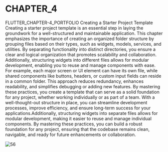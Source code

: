 # CHAPTER_4

FLUTTER_CHAPTER-4_PORTFOLIO
Creating a Starter Project Template
Creating a starter project template is an essential step in laying the groundwork for a well-structured and maintainable application. This chapter emphasizes the importance of creating an organized folder structure by grouping files based on their types, such as widgets, models, services, and utilities. By separating functionality into distinct directories, you ensure a clear and logical organization that promotes scalability and collaboration. Additionally, structuring widgets into different files allows for modular development, enabling you to reuse and manage components with ease.
For example, each major screen or UI element can have its own file, while shared components like buttons, headers, or custom input fields can reside in a common folder. This approach reduces redundancy, enhances readability, and simplifies debugging or adding new features. By mastering these practices, you create a template that can serve as a solid foundation for any project, whether working individually or as part of a team. With a well-thought-out structure in place, you can streamline development processes, improve efficiency, and ensure long-term success for your applications.Additionally, structuring widgets into separate files allows for modular development, making it easier to reuse and manage individual components. By mastering these practices, you can build a robust foundation for any project, ensuring that the codebase remains clean, navigable, and ready for future enhancements or collaboration.

![56](https://github.com/user-attachments/assets/a225290c-47ea-4043-827d-21bbf0e2aac3)
